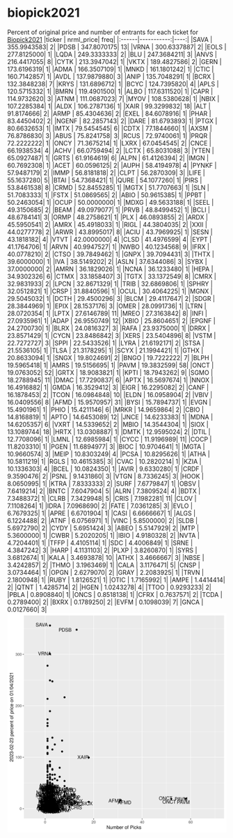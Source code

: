 # biopick2021
Percent of original price and number of entrants for each ticket for [Biopick2021](https://twitter.com/hashtag/Biopick2021)
|ticker |  nrml_price| freq|
|:------|-----------:|----:|
|SAVA   | 355.9943583|    2|
|PDSB   | 347.8070175|   13|
|VRNA   | 300.6337887|    2|
|EOLS   | 277.8125000|    1|
|LQDA   | 249.3333333|    2|
|BLU    | 247.3684211|    3|
|ANVS   | 216.4417055|    8|
|CYTK   | 213.3947042|    1|
|VKTX   | 189.4827586|    2|
|GERN   | 173.6196319|    1|
|ADMA   | 166.3507109|    1|
|MNKD   | 161.1801242|    1|
|CTIC   | 160.7142857|    1|
|AVDL   | 137.9879880|    3|
|ANIP   | 135.7048291|    1|
|BCRX   | 132.3848238|    7|
|KRYS   | 131.6896712|    1|
|BCYC   | 124.7395820|    4|
|APLS   | 120.5715332|    1|
|BMRN   | 119.4901500|    1|
|ALBO   | 117.6311520|    1|
|CAPR   | 114.9732620|    3|
|ATNM   | 111.0687023|    7|
|MYOV   | 108.5380628|    1|
|NBIX   | 107.2285384|    1|
|ALDX   | 106.2787136|    1|
|XAIR   |  99.3299832|   18|
|ALT    |  91.8174666|    2|
|ARMP   |  85.4304636|    2|
|EXEL   |  84.6078916|    1|
|PHAR   |  83.4450402|    2|
|NGENF  |  82.2857143|    2|
|DARE   |  81.6793893|    1|
|PTGX   |  80.6632653|    1|
|IMTX   |  79.5454545|    6|
|CDTX   |  77.1844660|    1|
|AXSM   |  76.8786830|    3|
|ABUS   |  75.8241758|    3|
|RCUS   |  72.9740061|    1|
|PRQR   |  72.2222222|    1|
|ONCY   |  71.3675214|    1|
|LXRX   |  67.0454545|    2|
|CNCE   |  66.1938534|    4|
|ACHV   |  66.0759494|    2|
|LCTX   |  65.8031088|    3|
|YTEN   |  65.0927487|    1|
|GRTS   |  61.9164619|    6|
|ALPN   |  61.4126394|    2|
|IMGN   |  60.7692308|    1|
|ACET   |  60.0596125|    2|
|AUPH   |  58.4194978|    4|
|PYNKF  |  57.9487179|    2|
|IMMP   |  56.8181818|    2|
|CLPT   |  56.2870309|    3|
|LIFE   |  55.1637280|    5|
|BTAI   |  54.7368421|    1|
|QURE   |  54.1077260|    1|
|PIRS   |  53.8461538|    8|
|CRMD   |  52.8455285|    1|
|MGTX   |  51.7707663|    1|
|SLN    |  51.7083333|    1|
|FSTX   |  51.0869565|    2|
|ABIO   |  50.9615385|    1|
|PPBT   |  50.2463054|    1|
|OCUP   |  50.0000000|    1|
|MDXG   |  49.5633188|    1|
|SEEL   |  49.3150685|    2|
|BEAM   |  49.0979077|    1|
|PRVB   |  48.8499452|    1|
|BCLI   |  48.6784141|    3|
|ORMP   |  48.2758621|    1|
|PLX    |  46.0893855|    2|
|ARDX   |  45.5950541|    2|
|AMRX   |  45.4918033|    1|
|RIGL   |  44.3804035|    2|
|XXII   |  44.0277778|    2|
|ARWR   |  43.8995017|    8|
|ACIU   |  43.7969925|    1|
|SESN   |  43.1818182|    4|
|VTVT   |  42.0000000|    4|
|CLSD   |  41.4976599|    4|
|EYPT   |  41.1764706|    1|
|ARVN   |  40.9947527|    1|
|NWBO   |  40.1234568|    9|
|IFRX   |  40.0778210|    2|
|CTSO   |  39.7849462|    1|
|GNPX   |  39.7094431|    3|
|THTX   |  39.6000000|    1|
|IVA    |  38.5149202|    2|
|ASLN   |  37.6344086|    3|
|SYBX   |  37.0000000|    2|
|AMRN   |  36.1829026|    1|
|NCNA   |  36.1233480|    1|
|HEPA   |  34.9302326|    6|
|CTMX   |  33.1858407|    3|
|TGTX   |  33.1372549|    8|
|CMRX   |  32.9831933|    2|
|LPCN   |  32.8671329|    1|
|TRIB   |  32.6869806|    1|
|SPHRY  |  32.0512821|    1|
|CRSP   |  31.8840596|    1|
|OCUL   |  30.4064225|    1|
|MGNX   |  29.5045032|    1|
|DCTH   |  29.4500296|    3|
|BLCM   |  29.4117647|    2|
|SDGR   |  28.3844969|    1|
|EPIX   |  28.1537176|    3|
|OMER   |  28.0991736|    1|
|LTRN   |  28.0720354|    1|
|LPTX   |  27.6146789|   11|
|MREO   |  27.3163842|    8|
|INFI   |  27.0935961|    1|
|ADAP   |  26.9550749|   12|
|XBIO   |  25.8604651|    2|
|EPGNF  |  24.2700730|    1|
|BLRX   |  24.0816327|    3|
|RAFA   |  23.9375000|    1|
|DRRX   |  23.8571429|    1|
|CYCN   |  23.8486842|    3|
|XERS   |  23.5404896|    8|
|VSTM   |  22.7272727|    3|
|SPPI   |  22.5433526|    1|
|LYRA   |  21.6192171|    2|
|STSA   |  21.5536105|    1|
|TLSA   |  21.3178295|    1|
|SCYX   |  21.1994421|    1|
|GTHX   |  20.8633094|    1|
|SNGX   |  19.8024691|    2|
|BNGO   |  19.7222222|    7|
|BLPH   |  19.5965418|    1|
|AMRS   |  19.5156695|    1|
|PAVM   |  19.3832599|   58|
|ONCT   |  19.0763052|   52|
|GRTX   |  18.9083821|    1|
|KPTI   |  18.7943262|    9|
|SGMO   |  18.2788945|   11|
|DMAC   |  17.7290837|    6|
|APTX   |  16.5697674|    1|
|NNOX   |  16.4916882|    1|
|GMDA   |  16.3529412|    3|
|EIGR   |  16.2295082|    2|
|CANF   |  16.1878453|    2|
|TCON   |  16.0984848|   10|
|ELDN   |  16.0958904|    2|
|VBIV   |  16.0409556|    8|
|AFMD   |  15.9570957|   31|
|BYSI   |  15.7894737|    1|
|EVGN   |  15.4901961|    1|
|PHIO   |  15.4211146|    6|
|MRKR   |  14.9659864|    2|
|CBIO   |  14.8168819|    1|
|APTO   |  14.6453089|   12|
|JNCE   |  14.6233383|    1|
|MDNA   |  14.6205357|    6|
|VXRT   |  14.5339652|    2|
|MBIO   |  14.3544304|    1|
|SIOX   |  13.1089744|   18|
|HRTX   |  13.0308887|    1|
|DMTK   |  12.9595024|    2|
|DTIL   |  12.7708096|    1|
|LMNL   |  12.6985984|    1|
|CYCC   |  11.9196989|   11|
|COCP   |  11.8203310|    1|
|PGEN   |  11.6894977|    3|
|BIOC   |  10.9704641|    1|
|MGTA   |  10.9660574|    3|
|MEIP   |  10.8303249|    4|
|PCSA   |  10.8295626|    1|
|ATHA   |  10.5811219|    1|
|RGLS   |  10.4615385|    3|
|CVAC   |  10.2820214|    1|
|KZIA   |  10.1336303|    4|
|BCEL   |  10.0824350|    1|
|AVIR   |   9.6330280|    1|
|CRDF   |   9.3590476|    2|
|PSNL   |   9.1431860|    3|
|VTGN   |   8.7336245|    3|
|HOOK   |   8.0650995|    1|
|KTRA   |   7.8333333|    2|
|SURF   |   7.6779847|    1|
|OBSV   |   7.6419214|    2|
|BNTC   |   7.6047904|    5|
|ALRN   |   7.3809524|    4|
|BDTX   |   7.3488372|    1|
|CLRB   |   7.3429948|    5|
|CRIS   |   7.1982281|   11|
|CLOV   |   7.1108264|    1|
|IDRA   |   7.0968690|    2|
|FATE   |   7.0361285|    3|
|EVLO   |   6.7679325|    1|
|APRE   |   6.6701904|    1|
|CASI   |   6.6666667|    1|
|ALGS   |   6.1224488|    2|
|ATNF   |   6.0756971|    1|
|VINC   |   5.8500000|    2|
|SLDB   |   5.6972790|    2|
|CYDY   |   5.6951424|    3|
|ABEO   |   5.5147929|    2|
|MTP    |   5.3600000|    1|
|CWBR   |   5.2020205|    1|
|IBIO   |   4.9180328|    2|
|NVTA   |   4.7204401|    1|
|TFFP   |   4.4105114|    1|
|SDC    |   4.4006849|    1|
|SRNE   |   4.3847242|    3|
|HARP   |   4.1131103|    2|
|PLXP   |   3.8260870|    1|
|SYRS   |   3.6812674|    1|
|KALA   |   3.4693878|   10|
|ATHX   |   3.4666667|    3|
|NBSE   |   3.4242857|    2|
|THMO   |   3.1963469|    1|
|CALA   |   3.1176471|    5|
|CNSP   |   3.0734464|    1|
|OPGN   |   2.6279070|    2|
|GRAY   |   2.2083925|    1|
|TRVN   |   2.1800948|    1|
|RUBY   |   1.8126521|    1|
|OTIC   |   1.7165992|    1|
|AMPE   |   1.4414414|    2|
|QTNT   |   1.4285714|    2|
|HGEN   |   1.0243278|    4|
|TTOO   |   0.9293233|    2|
|PBLA   |   0.8908840|    1|
|ONCS   |   0.8518138|    1|
|CFRX   |   0.7637571|    2|
|TCDA   |   0.2789400|    2|
|BXRX   |   0.1789250|    2|
|EVFM   |   0.1098039|    7|
|GNCA   |   0.0127660|    3|
![retvspicks](biopicks.png?raw=true)
